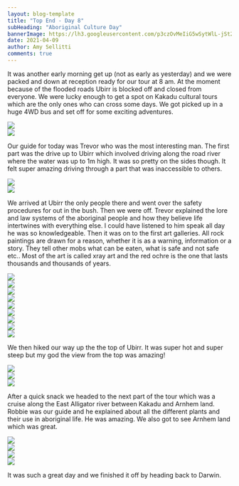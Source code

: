 ```yaml
---
layout: blog-template
title: "Top End - Day 8"
subHeading: "Aboriginal Culture Day"
bannerImage: https://lh3.googleusercontent.com/p3czOvMeIiG5wSytWlL-jSt2eyMJFGFi3bKOHKIPqpGPnroEh5ZCvMStqSdT0T6NG950Ajw0QC_d9zC8hMOMVGFRlrhlgJfSzgLKBIo2F4k8a3k0GlVO1lMugcoiUfzRAr3g8hh9O_A=w2400
date: 2021-04-09
author: Amy Sellitti
comments: true
---
```


It was another early morning get up (not as early as yesterday) and we were packed and down at reception ready for our tour at 8 am. At the moment because of the flooded roads Ubirr is blocked off and closed from everyone. We were lucky enough to get a spot on Kakadu cultural tours which are the only ones who can cross some days. We got picked up in a huge 4WD bus and set off for some exciting adventures.

<div class="center-image"><img src="https://lh3.googleusercontent.com/2b-ORkzNjHFyTEXQonVyMyhLGbhOBDwChVbt7CKjJrhvvyAbgKA0W7Unc9gKZFd0UIoKWG0TB5S_MDgx4OAdfanoUATGq-fnGTNXwHNobf1MKxh9ervp3wXvWx-OgOwKmxbI4npV-vk=w2400" /></div>
<div class="center-image"><img src="https://lh3.googleusercontent.com/HkujaddJb3zTKoMGktEK5g0aiSz5wAAxCpcOmuO5Y5KkpEMgW2ODJqWtbPopuNADOa9EQZoBGUHb1Zx_-m9tuuAF3wRaoOIKxsvatOKb0L9uLmXSx02QtfECA-4V2s-rIwmV91PBD5M=w2400" /></div>

Our guide for today was Trevor who was the most interesting man. The first part was the drive up to Ubirr which involved driving along the road river where the water was up to 1m high. It was so pretty on the sides though. It felt super amazing driving through a part that was inaccessible to others. 

<div class="center-image"><img src="https://lh3.googleusercontent.com/V_5R9z5AQPnl-M_sckAh-CgIxHVoUM59cNPVw3yVSzrks8nx_gEoxQIu1Q4jDI16kMeMWVkeQNB3zs187r2W3aLUlCHTTS_3xtR0NlxgbVJx6uYXbUj4VuKQxD_jpmKJrbtYod4XC5c=w2400" /></div>
<div class="center-image"><img src="https://lh3.googleusercontent.com/oYG147vY7IMuMdiaASXdePE483jZ3zGLgxnY1BBTNdBw3OVnHscJLAZV85upc81rMsAbUCrOSNIkLKI1JfWMkgOQy1p1aa7LkaJboqztgQwZKbQFofkwQ0-Cv3DtpdFcrSVB0f0sBFY=w2400" /></div>

We arrived at Ubirr the only people there and went over the safety procedures for out in the bush. Then we were off. Trevor explained the lore and law systems of the aboriginal people and how they believe life intertwines with everything else. I could have listened to him speak all day he was so knowledgeable. Then it was on to the first art galleries. All rock paintings are drawn for a reason, whether it is as a warning, information or a story. They tell other mobs what can be eaten, what is safe and not safe etc.. Most of the art is called xray art and the red ochre is the one that lasts thousands and thousands of years. 

<div class="center-image"><img src="https://lh3.googleusercontent.com/7ud_5kcYDOSiTJW-RvpMJjCYGHtFt78rGqXz4vuTCuU9l7YTiv-w7duUR8s02A4htfybPa-uU2Gkw6XiZ01_lNj6x5fZguAXGtoH4rUIF2CWdxQ_K6trhMFFJ8QMuYisnufujxKZorg=w2400" /></div>
<div class="center-image"><img src="https://lh3.googleusercontent.com/o64bmXZFafxYnnmGZDlyrFRWrZWcq1oxpDX9wpo00OT1XfRHyTLaDEvqsOdj908_IDH6WgYHRPG1M9eqApa66etkhyT4enISIHpWVvXrnPbixlS-OdZ6VCATaiTWvrlOfRiICnRsjI0=w2400" /></div>
<div class="center-image"><img src="https://lh3.googleusercontent.com/RpRQqvV2eiCRb8yqMsRX6-0Di6ymLuguguO3JMNVagbppkxTcVRmRy0pkjEa2FpwmOanPcjxXQ443cXdO8DqcYMyfyUxxlyKXYWRtkclhagkxsejPFrIHygKlaRW-OnuUXuSvrHeEfA=w2400" /></div>
<div class="center-image"><img src="https://lh3.googleusercontent.com/p3czOvMeIiG5wSytWlL-jSt2eyMJFGFi3bKOHKIPqpGPnroEh5ZCvMStqSdT0T6NG950Ajw0QC_d9zC8hMOMVGFRlrhlgJfSzgLKBIo2F4k8a3k0GlVO1lMugcoiUfzRAr3g8hh9O_A=w2400" /></div>
<div class="center-image"><img src="https://lh3.googleusercontent.com/T3t_8mTZds69ZAx4tIB3L8pmhpCQkoc2ozeYTeJLuaFQGOx0BQwnCABi95-8JEcnRlkwtBd0q4Hi1QpU3ZglDMs4LHYqep_yE6gk83sFEwWRTtL_RPxHVR5iBRN-h8hEgrOgGUt307c=w2400" /></div>
<div class="center-image"><img src="https://lh3.googleusercontent.com/J9B9yXWZdJBmA6y6emwAmLwfU0gxG3-RawMSJOLlv3ogy1ERyR7KnpItNAV12A952uycShi-ERZy1C9jHVbElXBrXrweREukdZU5D_Mqsk4ab2ovUsJ5duTVAbl8Twrp8ItV15P278k=w2400" /></div>
<div class="center-image"><img src="https://lh3.googleusercontent.com/JnexyLB4vHWu_OoFyCSCKwfH95Z4R43VhGapBoHWmmNNiK4d3cWbLaJ8o1uGH_2orElM-1TTgr3y8FptcCU-jyATAEG9YnW72qoRwT7M4w2L2MCsBRQvkcx_tQEF7wF7J__F57G6VBg=w2400" /></div>
<div class="center-image"><img src="https://lh3.googleusercontent.com/7AMLOUOmlZECGpgHDSfImORVi8cKVck1wQeuaC2bw0zdi7RkeGNdPUUzDEIogzzQroYXNxn5uUYmw8q0LxIZ5YIogXTd-SVSXKy40cjlvtbTzULGmt1bh09S92o1gcWL64K4dwkF3O0=w2400" /></div>
<div class="center-image"><img src="https://lh3.googleusercontent.com/bMNUoGrpW0m1C6cB3nYGueahmwMtBVT_R-Mu1fs1kp8MhyzEixndkTPy4zVZ33xjnH7z23BshoOYtktnGojzkj-xJq-2x7m70en0rIE17tSm4uZwymM8NtALmrClcigly6EjmtvKumE=w2400" /></div>

We then hiked our way up the the top of Ubirr. It was super hot and super steep but my god the view from the top was amazing!

<div class="center-image"><img src="https://lh3.googleusercontent.com/-o0HhBjO9Y6hjTph4-ucVEXJVBCFEFhwvmDB3J73Ka6gBV4D2aO64PqRVCXBEtJSN8T7-UnebniIoh2HXaV8Zg2JlHei8zi0HThaTEGnd5j7mVs6ekjAEXM_7_wc3uD8DUUtwVwduy4=w2400" /></div>
<div class="center-image"><img src="https://lh3.googleusercontent.com/NKu03sq5N6whEHYAJAtimmImNF-6JzDJUr9nFEv13riz5Y01k_mvguxQr0-RZn0ll84W37x5EHivQX9Ra7B-THxpQSX1tVzJbJLJcNtf92Aedz5lMMl6pa1X4aox0d_7VPqb7ZbhkwY=w2400" /></div>
<div class="center-image"><img src="https://lh3.googleusercontent.com/KhzEiVkViW_JzSSMfSY70kfmSK42sc8VrQ8tGuBsv6Ma37POSmCrDIKiwgzFmx5G88g9A_d2u65hLhTUfeGhzg65HRJxbBvLoleXdoag27SN6WGXo4CFXEYD7ZAlYwJR2SbMdhF6MJY=w2400" /></div>

After a quick snack we headed to the next part of the tour which was a cruise along the East Alligator river between Kakadu and Arnhem land. Robbie was our guide and he explained about all the different plants and their use in aboriginal life. He was amazing. We also got to see Arnhem land which was great. 

<div class="center-image"><img src="https://lh3.googleusercontent.com/STKaDqpS-vzN1LDyzE4QcOAutp16KwPhiAmn56i5LJA9zfx6sfSrqpi_Tdz0Imo4ey33T8fYc4lgHgZuArB4Gmy_iE1bTmo0BTUTDFdZR2kpH0ypnYttDqvLMqCwOKX5ZBNSGiK_PpA=w2400" /></div>
<div class="center-image"><img src="https://lh3.googleusercontent.com/nP8JSJmxIUe0-4VLE1lbHUe92zkD-rIii-HF1IBh_eoJ9L7fRhgQ45x2k1_V-Jt1UW4cDa0RfG6-TmtcKW9lGapIWJI6wLz27H5-MIdw75PdXsiOGDWUPqONXRsosCI1V6AUCeEAwfQ=w2400" /></div>
<div class="center-image"><img src="https://lh3.googleusercontent.com/kS1csWVsM1UHHd3-c-VzKGRyzI9-qMXv2OIH5Hvf5qpi1A6DK6ROP3HD06_0KaJv0AnNa3NjuzIeahtsxzJh6LZcrCYDrq_JtnMJ_gL8_9MQWt4tLLMUihwJ7QSM6ZRRA_0_cuqeEEk=w2400" /></div>
<div class="center-image"><img src="https://lh3.googleusercontent.com/JjZU39zutOrfCjvKL7ZTDefbuzt93xBKycm0CaBnPhEtGT5TirFGcfP_7T2SQRtORuQNaQLijAGTAKGtyMY4YPgRdi424RT8t7TcnYzcAKa3RUDyhlj5TKZXQjxpFft3SnM4tNGkMqI=w2400" /></div>

It was such a great day and we finished it off by heading back to Darwin.
